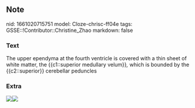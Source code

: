 ## Note
nid: 1661020715751
model: Cloze-chrisc-ff04e
tags: GSSE::!Contributor::Christine_Zhao
markdown: false

### Text
<div>
  <div>
    <div>
      <div>
        The upper ependyma at the fourth ventricle is covered with
        a thin sheet of white matter, the {{c1::superior medullary
        velum}}<span style="font-style: italic;">,</span> which is
        bounded by the {{c2::superior}} cerebellar peduncles
      </div>
    </div>
  </div>
</div>

### Extra
<img src=
"paste-e674b5989f0b3b2708530f7c3066765bbe778a43.jpg"><img src= 
"Screen%20Shot%202021-08-11%20at%208.18.29%20pm.png">
